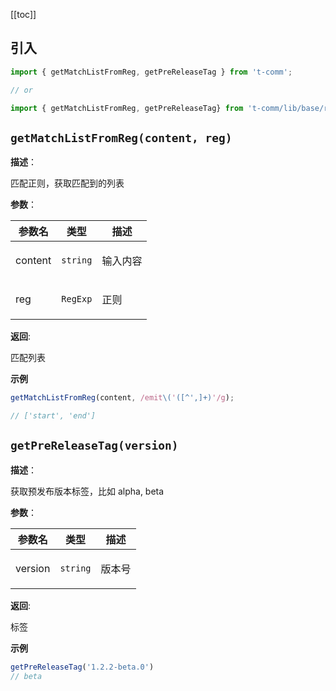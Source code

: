 [[toc]]

## 引入

```ts
import { getMatchListFromReg, getPreReleaseTag } from 't-comm';

// or

import { getMatchListFromReg, getPreReleaseTag} from 't-comm/lib/base/regexp/index';
```


## `getMatchListFromReg(content, reg)` 


**描述**：<p>匹配正则，获取匹配到的列表</p>

**参数**：


| 参数名 | 类型 | 描述 |
| --- | --- | --- |
| content | <code>string</code> | <p>输入内容</p> |
| reg | <code>RegExp</code> | <p>正则</p> |

**返回**: <p>匹配列表</p>

**示例**

```ts
getMatchListFromReg(content, /emit\('([^',]+)'/g);

// ['start', 'end']
```
<a name="getPreReleaseTag"></a>

## `getPreReleaseTag(version)` 


**描述**：<p>获取预发布版本标签，比如 alpha, beta</p>

**参数**：


| 参数名 | 类型 | 描述 |
| --- | --- | --- |
| version | <code>string</code> | <p>版本号</p> |

**返回**: <p>标签</p>

**示例**

```ts
getPreReleaseTag('1.2.2-beta.0')
// beta
```
